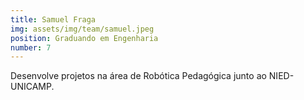```yaml
---
title: Samuel Fraga
img: assets/img/team/samuel.jpeg
position: Graduando em Engenharia
number: 7
---
```


Desenvolve projetos na área de Robótica Pedagógica junto ao NIED-UNICAMP.